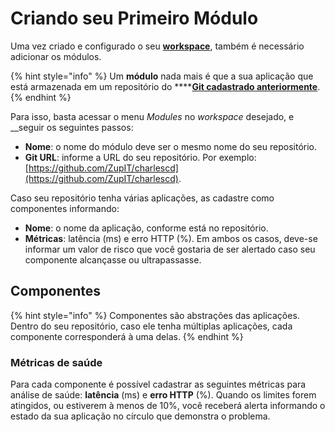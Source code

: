 # Criando seu Primeiro Módulo

Uma vez criado e configurado o seu [**workspace**](https://docs.charlescd.io/primeiros-passsos/definindo-workspace), também é necessário adicionar os módulos. 

{% hint style="info" %}
Um **módulo** nada mais é que a sua aplicação que está armazenada em um repositório do ****[**Git cadastrado anteriormente**](definindo-workspace/github.md).
{% endhint %}

Para isso, basta acessar o menu _Modules_ no _workspace_ desejado, e __seguir os seguintes passos:

* **Nome**: o nome do módulo deve ser o mesmo nome do seu repositório. 
* **Git URL**: informe a URL do seu repositório. Por exemplo: [https://github.com/ZupIT/charlescd](https://github.com/ZupIT/charlescd).

Caso seu repositório tenha várias aplicações, as cadastre como componentes informando:

* **Nome**: o nome da aplicação, conforme está no repositório.
* **Métricas**: latência \(ms\) e erro HTTP \(%\). Em ambos os casos, deve-se informar um valor de risco que você gostaria de ser alertado caso seu componente alcançasse ou ultrapassasse.

## Componentes 

{% hint style="info" %}
Componentes são abstrações das aplicações. Dentro do seu repositório, caso ele tenha múltiplas aplicações, cada componente corresponderá à uma delas.
{% endhint %}

### Métricas de saúde

Para cada componente é possível cadastrar as seguintes métricas para análise de saúde: **latência** \(ms\) e **erro HTTP** \(%\). Quando os limites forem atingidos, ou estiverem à menos de 10%, você receberá alerta informando o estado da sua aplicação no círculo que demonstra o problema.

